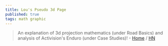 ```yaml
---
title: Lou's Pseudo 3d Page
published: true
tags: math graphic
---
```

> An explanation of 3d projection mathematics (under Road Basics) and analysis of Activision's Enduro (under Case Studies)! - [Home](http://www.extentofthejam.com/pseudo/) / [HN](https://news.ycombinator.com/item?id=42448184)
